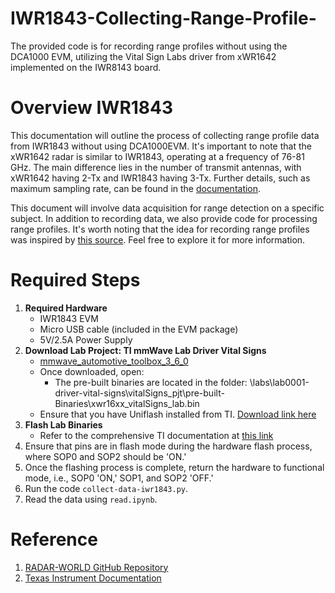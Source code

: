 
# IWR1843-Collecting-Range-Profile-
The provided code is for recording range profiles without using the DCA1000 EVM, utilizing the Vital Sign Labs driver from xWR1642 implemented on the IWR8143 board.

# Overview IWR1843
This documentation will outline the process of collecting range profile data from IWR1843 without using DCA1000EVM. It's important to note that the xWR1642 radar is similar to IWR1843, operating at a frequency of 76-81 GHz. The main difference lies in the number of transmit antennas, with xWR1642 having 2-Tx and IWR1843 having 3-Tx. Further details, such as maximum sampling rate, can be found in the [documentation](https://www.ti.com/lit/an/swra656c/swra656c.pdf?ts=1704782078011&ref_url=https%253A%252F%252Fwww.google.com%252F).

This document will involve data acquisition for range detection on a specific subject. In addition to recording data, we also provide code for processing range profiles. It's worth noting that the idea for recording range profiles was inspired by [this source](https://run.unl.pt/handle/10362/118695). Feel free to explore it for more information.

# Required Steps
1. **Required Hardware**
   - IWR1843 EVM
   - Micro USB cable (included in the EVM package)
   - 5V/2.5A Power Supply
2. **Download Lab Project: TI mmWave Lab Driver Vital Signs**
   - [mmwave_automotive_toolbox_3_6_0](https://dev.ti.com/tirex/explore/node?node=AJuqjWdTuol3jtoyFrofqw)
   - Once downloaded, open:
     - The pre-built binaries are located in the folder: \labs\lab0001-driver-vital-signs\vitalSigns_pjt\pre-built-Binaries\xwr16xx_vitalSigns_lab.bin
   - Ensure that you have Uniflash installed from TI. [Download link here](https://www.ti.com/tool/download/UNIFLASH/8.5.0)
3. **Flash Lab Binaries**
   - Refer to the comprehensive TI documentation at [this link](https://dev.ti.com/tirex/explore/node?a=AocYeEd__3.3.0&node=A__AIgKjYqi9iMXG2F0NZ41ow__com.ti.mmwave_automotive_toolbox__AocYeEd__3.3.0)
4. Ensure that pins are in flash mode during the hardware flash process, where SOP0 and SOP2 should be 'ON.'
5. Once the flashing process is complete, return the hardware to functional mode, i.e., SOP0 'ON,' SOP1, and SOP2 'OFF.'
6. Run the code `collect-data-iwr1843.py`.
7. Read the data using `read.ipynb`.

# Reference 
1. [RADAR-WORLD GitHub Repository](https://github.com/alexandrasdl/RADAR-WORLD/tree/main)
2. [Texas Instrument Documentation](https://www.ti.com/)

